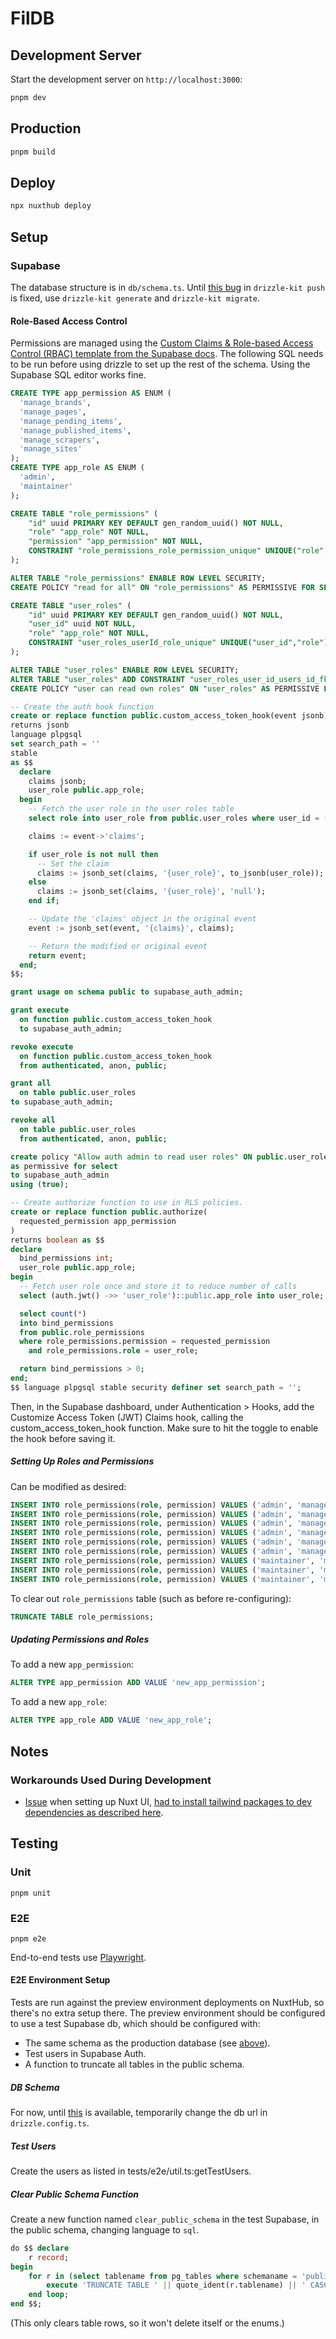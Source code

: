 # FilDB

## Development Server

Start the development server on `http://localhost:3000`:

```bash
pnpm dev
```

## Production

```bash
pnpm build
```

## Deploy

```bash
npx nuxthub deploy
```

## Setup

### Supabase

The database structure is in `db/schema.ts`. Until [this bug](https://github.com/drizzle-team/drizzle-orm/issues/3504) in `drizzle-kit push` is fixed, use `drizzle-kit generate` and `drizzle-kit migrate`.

#### Role-Based Access Control

Permissions are managed using the [Custom Claims & Role-based Access Control (RBAC) template from the Supabase docs](https://supabase.com/docs/guides/database/postgres/custom-claims-and-role-based-access-control-rbac?queryGroups=language&language=plpgsql). The following SQL needs to be run before using drizzle to set up the rest of the schema. Using the Supabase SQL editor works fine.

```sql
CREATE TYPE app_permission AS ENUM (
  'manage_brands',
  'manage_pages',
  'manage_pending_items',
  'manage_published_items',
  'manage_scrapers',
  'manage_sites'
);
CREATE TYPE app_role AS ENUM (
  'admin',
  'maintainer'
);

CREATE TABLE "role_permissions" (
	"id" uuid PRIMARY KEY DEFAULT gen_random_uuid() NOT NULL,
	"role" "app_role" NOT NULL,
	"permission" "app_permission" NOT NULL,
	CONSTRAINT "role_permissions_role_permission_unique" UNIQUE("role","permission")
);

ALTER TABLE "role_permissions" ENABLE ROW LEVEL SECURITY;
CREATE POLICY "read for all" ON "role_permissions" AS PERMISSIVE FOR SELECT TO public USING (true);

CREATE TABLE "user_roles" (
	"id" uuid PRIMARY KEY DEFAULT gen_random_uuid() NOT NULL,
	"user_id" uuid NOT NULL,
	"role" "app_role" NOT NULL,
	CONSTRAINT "user_roles_userId_role_unique" UNIQUE("user_id","role")
);

ALTER TABLE "user_roles" ENABLE ROW LEVEL SECURITY;
ALTER TABLE "user_roles" ADD CONSTRAINT "user_roles_user_id_users_id_fk" FOREIGN KEY ("user_id") REFERENCES "auth"."users"("id") ON DELETE cascade ON UPDATE no action;
CREATE POLICY "user can read own roles" ON "user_roles" AS PERMISSIVE FOR SELECT TO "authenticated" USING ((select auth.uid()) = user_id);

-- Create the auth hook function
create or replace function public.custom_access_token_hook(event jsonb)
returns jsonb
language plpgsql
set search_path = ''
stable
as $$
  declare
    claims jsonb;
    user_role public.app_role;
  begin
    -- Fetch the user role in the user_roles table
    select role into user_role from public.user_roles where user_id = (event->>'user_id')::uuid;

    claims := event->'claims';

    if user_role is not null then
      -- Set the claim
      claims := jsonb_set(claims, '{user_role}', to_jsonb(user_role));
    else
      claims := jsonb_set(claims, '{user_role}', 'null');
    end if;

    -- Update the 'claims' object in the original event
    event := jsonb_set(event, '{claims}', claims);

    -- Return the modified or original event
    return event;
  end;
$$;

grant usage on schema public to supabase_auth_admin;

grant execute
  on function public.custom_access_token_hook
  to supabase_auth_admin;

revoke execute
  on function public.custom_access_token_hook
  from authenticated, anon, public;

grant all
  on table public.user_roles
to supabase_auth_admin;

revoke all
  on table public.user_roles
  from authenticated, anon, public;

create policy "Allow auth admin to read user roles" ON public.user_roles
as permissive for select
to supabase_auth_admin
using (true);

-- Create authorize function to use in RLS policies.
create or replace function public.authorize(
  requested_permission app_permission
)
returns boolean as $$
declare
  bind_permissions int;
  user_role public.app_role;
begin
  -- Fetch user role once and store it to reduce number of calls
  select (auth.jwt() ->> 'user_role')::public.app_role into user_role;

  select count(*)
  into bind_permissions
  from public.role_permissions
  where role_permissions.permission = requested_permission
    and role_permissions.role = user_role;

  return bind_permissions > 0;
end;
$$ language plpgsql stable security definer set search_path = '';
```

Then, in the Supabase dashboard, under Authentication > Hooks, add the Customize Access Token (JWT) Claims hook, calling the custom_access_token_hook function. Make sure to hit the toggle to enable the hook before saving it.

##### Setting Up Roles and Permissions

Can be modified as desired:

```sql
INSERT INTO role_permissions(role, permission) VALUES ('admin', 'manage_brands');
INSERT INTO role_permissions(role, permission) VALUES ('admin', 'manage_pages');
INSERT INTO role_permissions(role, permission) VALUES ('admin', 'manage_pending_items');
INSERT INTO role_permissions(role, permission) VALUES ('admin', 'manage_published_items');
INSERT INTO role_permissions(role, permission) VALUES ('admin', 'manage_scrapers');
INSERT INTO role_permissions(role, permission) VALUES ('admin', 'manage_sites');
INSERT INTO role_permissions(role, permission) VALUES ('maintainer', 'manage_brands');
INSERT INTO role_permissions(role, permission) VALUES ('maintainer', 'manage_pending_items');
INSERT INTO role_permissions(role, permission) VALUES ('maintainer', 'manage_published_items');
```

To clear out `role_permissions` table (such as before re-configuring):

```sql
TRUNCATE TABLE role_permissions;
```

##### Updating Permissions and Roles

To add a new `app_permission`:

```sql
ALTER TYPE app_permission ADD VALUE 'new_app_permission';
```

To add a new `app_role`:

```sql
ALTER TYPE app_role ADD VALUE 'new_app_role';
```

## Notes

### Workarounds Used During Development

- [Issue](https://github.com/nuxt/ui/issues/3139) when setting up Nuxt UI, [had to install tailwind packages to dev dependencies as described here](https://github.com/nuxt-modules/tailwindcss/issues/942#issuecomment-2669947831).

## Testing

### Unit

`pnpm unit`

### E2E

`pnpm e2e`

End-to-end tests use [Playwright](https://playwright.dev/).

#### E2E Environment Setup

Tests are run against the preview environment deployments on NuxtHub, so there's no extra setup there. The preview environment should be configured to use a test Supabase db, which should be configured with:

- The same schema as the production database (see [above](#Supabase)).
- Test users in Supabase Auth.
- A function to truncate all tables in the public schema.

##### DB Schema

For now, until [this](https://github.com/drizzle-team/drizzle-orm/discussions/3405) is available, temporarily change the db url in `drizzle.config.ts`.

##### Test Users

Create the users as listed in tests/e2e/util.ts:getTestUsers.

##### Clear Public Schema Function

Create a new function named `clear_public_schema` in the test Supabase, in the public schema, changing language to `sql`.

```sql
do $$ declare
    r record;
begin
    for r in (select tablename from pg_tables where schemaname = 'public') loop
        execute 'TRUNCATE TABLE ' || quote_ident(r.tablename) || ' CASCADE';
    end loop;
end $$;
```

(This only clears table rows, so it won't delete itself or the enums.)
